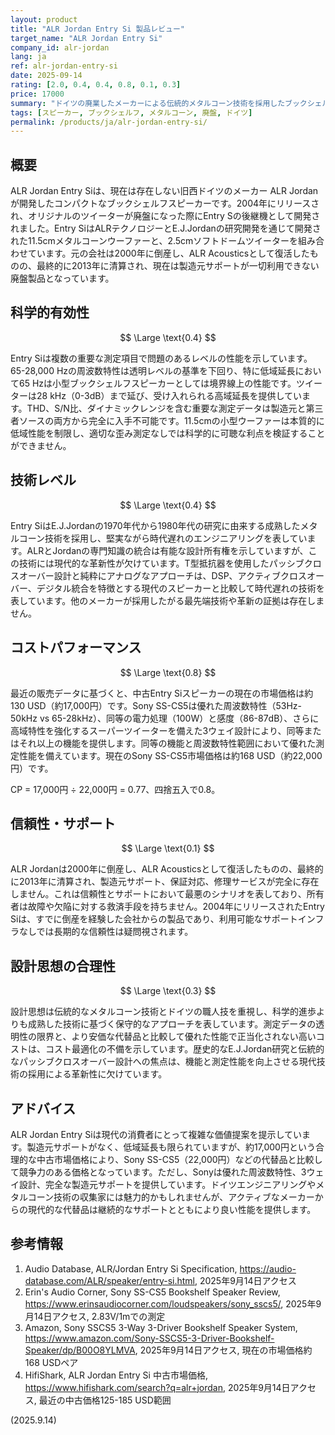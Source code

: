 ```yaml
---
layout: product
title: "ALR Jordan Entry Si 製品レビュー"
target_name: "ALR Jordan Entry Si"
company_id: alr-jordan
lang: ja
ref: alr-jordan-entry-si
date: 2025-09-14
rating: [2.0, 0.4, 0.4, 0.8, 0.1, 0.3]
price: 17000
summary: "ドイツの廃業したメーカーによる伝統的メタルコーン技術を採用したブックシェルフスピーカー。限られた周波数特性と製造元サポートなし"
tags: [スピーカー, ブックシェルフ, メタルコーン, 廃盤, ドイツ]
permalink: /products/ja/alr-jordan-entry-si/
---
```


## 概要

ALR Jordan Entry Siは、現在は存在しない旧西ドイツのメーカー ALR Jordanが開発したコンパクトなブックシェルフスピーカーです。2004年にリリースされ、オリジナルのツイーターが廃盤になった際にEntry Sの後継機として開発されました。Entry SiはALRテクノロジーとE.J.Jordanの研究開発を通じて開発された11.5cmメタルコーンウーファーと、2.5cmソフトドームツイーターを組み合わせています。元の会社は2000年に倒産し、ALR Acousticsとして復活したものの、最終的に2013年に清算され、現在は製造元サポートが一切利用できない廃盤製品となっています。

## 科学的有効性

$$ \Large \text{0.4} $$

Entry Siは複数の重要な測定項目で問題のあるレベルの性能を示しています。65-28,000 Hzの周波数特性は透明レベルの基準を下回り、特に低域延長において65 Hzは小型ブックシェルフスピーカーとしては境界線上の性能です。ツイーターは28 kHz（0-3dB）まで延び、受け入れられる高域延長を提供しています。THD、S/N比、ダイナミックレンジを含む重要な測定データは製造元と第三者ソースの両方から完全に入手不可能です。11.5cmの小型ウーファーは本質的に低域性能を制限し、適切な歪み測定なしでは科学的に可聴な利点を検証することができません。

## 技術レベル

$$ \Large \text{0.4} $$

Entry SiはE.J.Jordanの1970年代から1980年代の研究に由来する成熟したメタルコーン技術を採用し、堅実ながら時代遅れのエンジニアリングを表しています。ALRとJordanの専門知識の統合は有能な設計所有権を示していますが、この技術には現代的な革新性が欠けています。T型抵抗器を使用したパッシブクロスオーバー設計と純粋にアナログなアプローチは、DSP、アクティブクロスオーバー、デジタル統合を特徴とする現代のスピーカーと比較して時代遅れの技術を表しています。他のメーカーが採用したがる最先端技術や革新の証拠は存在しません。

## コストパフォーマンス

$$ \Large \text{0.8} $$

最近の販売データに基づくと、中古Entry Siスピーカーの現在の市場価格は約130 USD（約17,000円）です。Sony SS-CS5は優れた周波数特性（53Hz-50kHz vs 65-28kHz）、同等の電力処理（100W）と感度（86-87dB）、さらに高域特性を強化するスーパーツイーターを備えた3ウェイ設計により、同等またはそれ以上の機能を提供します。同等の機能と周波数特性範囲において優れた測定性能を備えています。現在のSony SS-CS5市場価格は約168 USD（約22,000円）です。

CP = 17,000円 ÷ 22,000円 = 0.77、四捨五入で0.8。

## 信頼性・サポート

$$ \Large \text{0.1} $$

ALR Jordanは2000年に倒産し、ALR Acousticsとして復活したものの、最終的に2013年に清算され、製造元サポート、保証対応、修理サービスが完全に存在しません。これは信頼性とサポートにおいて最悪のシナリオを表しており、所有者は故障や欠陥に対する救済手段を持ちません。2004年にリリースされたEntry Siは、すでに倒産を経験した会社からの製品であり、利用可能なサポートインフラなしでは長期的な信頼性は疑問視されます。

## 設計思想の合理性

$$ \Large \text{0.3} $$

設計思想は伝統的なメタルコーン技術とドイツの職人技を重視し、科学的進歩よりも成熟した技術に基づく保守的なアプローチを表しています。測定データの透明性の限界と、より安価な代替品と比較して優れた性能で正当化されない高いコストは、コスト最適化の不備を示しています。歴史的なE.J.Jordan研究と伝統的なパッシブクロスオーバー設計への焦点は、機能と測定性能を向上させる現代技術の採用による革新性に欠けています。

## アドバイス

ALR Jordan Entry Siは現代の消費者にとって複雑な価値提案を提示しています。製造元サポートがなく、低域延長も限られていますが、約17,000円という合理的な中古市場価格により、Sony SS-CS5（22,000円）などの代替品と比較して競争力のある価格となっています。ただし、Sonyは優れた周波数特性、3ウェイ設計、完全な製造元サポートを提供しています。ドイツエンジニアリングやメタルコーン技術の収集家には魅力的かもしれませんが、アクティブなメーカーからの現代的な代替品は継続的なサポートとともにより良い性能を提供します。

## 参考情報

1. Audio Database, ALR/Jordan Entry Si Specification, https://audio-database.com/ALR/speaker/entry-si.html, 2025年9月14日アクセス
2. Erin's Audio Corner, Sony SS-CS5 Bookshelf Speaker Review, https://www.erinsaudiocorner.com/loudspeakers/sony_sscs5/, 2025年9月14日アクセス, 2.83V/1mでの測定
3. Amazon, Sony SSCS5 3-Way 3-Driver Bookshelf Speaker System, https://www.amazon.com/Sony-SSCS5-3-Driver-Bookshelf-Speaker/dp/B00O8YLMVA, 2025年9月14日アクセス, 現在の市場価格約168 USDペア
4. HifiShark, ALR Jordan Entry Si 中古市場価格, https://www.hifishark.com/search?q=alr+jordan, 2025年9月14日アクセス, 最近の中古価格125-185 USD範囲

(2025.9.14)